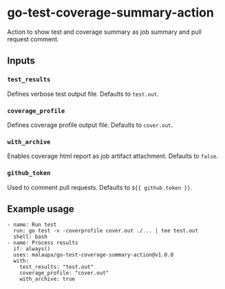 # go-test-coverage-summary-action
Action to show test and coverage summary as job summary and pull request comment.

## Inputs

### `test_results`
Defines verbose test output file. Defaults to `test.out`.

### `coverage_profile`
Defines coverage profile output file. Defaults to `cover.out`.

### `with_archive`
Enables coverage html report as job artifact attachment. Defaults to `false`.

### `github_token`
Used to comment pull requests. Defaults to `${{ github.token }}`.

## Example usage
```
- name: Run test
  run: go test -v -coverprofile cover.out ./... | tee test.out
  shell: bash
- name: Process results
  if: always()
  uses: malaupa/go-test-coverage-summary-action@v1.0.0
  with:
    test_results: "test.out"
    coverage_profile: "cover.out"
    with_archive: true
```
